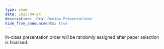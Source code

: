 ```yaml
---
type: exam
date: 2023-04-04
description: 'Oral Review Presentations'
hide_from_announcments: true
---
```

In-class presentation order will be randomly assigned after paper selection is finalised.
